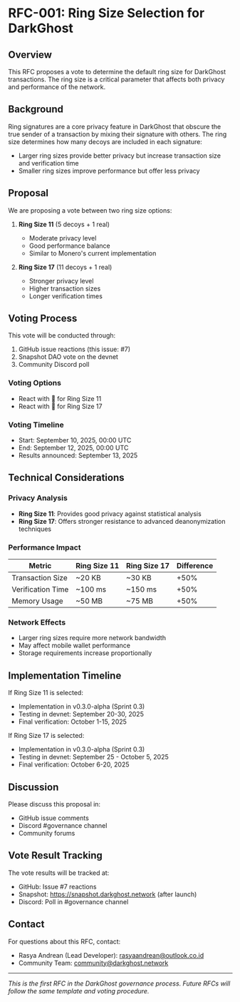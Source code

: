 # RFC-001: Ring Size Selection for DarkGhost

## Overview

This RFC proposes a vote to determine the default ring size for DarkGhost transactions. The ring size is a critical parameter that affects both privacy and performance of the network.

## Background

Ring signatures are a core privacy feature in DarkGhost that obscure the true sender of a transaction by mixing their signature with others. The ring size determines how many decoys are included in each signature:

- Larger ring sizes provide better privacy but increase transaction size and verification time
- Smaller ring sizes improve performance but offer less privacy

## Proposal

We are proposing a vote between two ring size options:

1. **Ring Size 11** (5 decoys + 1 real)

   - Moderate privacy level
   - Good performance balance
   - Similar to Monero's current implementation

2. **Ring Size 17** (11 decoys + 1 real)
   - Stronger privacy level
   - Higher transaction sizes
   - Longer verification times

## Voting Process

This vote will be conducted through:

1. GitHub issue reactions (this issue: #7)
2. Snapshot DAO vote on the devnet
3. Community Discord poll

### Voting Options

- React with 🚀 for Ring Size 11
- React with 🎉 for Ring Size 17

### Voting Timeline

- Start: September 10, 2025, 00:00 UTC
- End: September 12, 2025, 00:00 UTC
- Results announced: September 13, 2025

## Technical Considerations

### Privacy Analysis

- **Ring Size 11**: Provides good privacy against statistical analysis
- **Ring Size 17**: Offers stronger resistance to advanced deanonymization techniques

### Performance Impact

| Metric            | Ring Size 11 | Ring Size 17 | Difference |
| ----------------- | ------------ | ------------ | ---------- |
| Transaction Size  | ~20 KB       | ~30 KB       | +50%       |
| Verification Time | ~100 ms      | ~150 ms      | +50%       |
| Memory Usage      | ~50 MB       | ~75 MB       | +50%       |

### Network Effects

- Larger ring sizes require more network bandwidth
- May affect mobile wallet performance
- Storage requirements increase proportionally

## Implementation Timeline

If Ring Size 11 is selected:

- Implementation in v0.3.0-alpha (Sprint 0.3)
- Testing in devnet: September 20-30, 2025
- Final verification: October 1-15, 2025

If Ring Size 17 is selected:

- Implementation in v0.3.0-alpha (Sprint 0.3)
- Testing in devnet: September 25 - October 5, 2025
- Final verification: October 6-20, 2025

## Discussion

Please discuss this proposal in:

- GitHub issue comments
- Discord #governance channel
- Community forums

## Vote Result Tracking

The vote results will be tracked at:

- GitHub: Issue #7 reactions
- Snapshot: https://snapshot.darkghost.network (after launch)
- Discord: Poll in #governance channel

## Contact

For questions about this RFC, contact:

- Rasya Andrean (Lead Developer): rasyaandrean@outlook.co.id
- Community Team: community@darkghost.network

---

_This is the first RFC in the DarkGhost governance process. Future RFCs will follow the same template and voting procedure._
